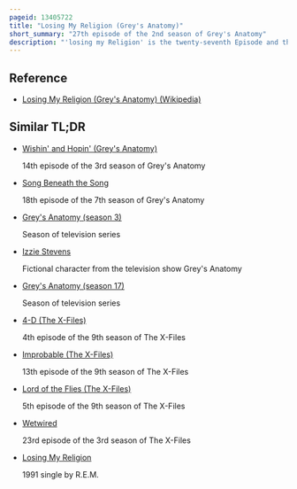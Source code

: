 ```yaml
---
pageid: 13405722
title: "Losing My Religion (Grey's Anatomy)"
short_summary: "27th episode of the 2nd season of Grey's Anatomy"
description: "'losing my Religion' is the twenty-seventh Episode and the Season Finale of the second Season of the american Television medical Drama Grey's Anatomy, and the Show's 36th Episode Overall. Written by Shonda Rhimes and directed by Mark Tinker the Episode was originally broadcast in the united States on may 15 2006 in a two-hour Episode of Season Finales of the Fight or. Grey's Anatomy Centers around a Group of young Doctors in Training. In this Episode, Dr. Izzie Stevens and her fellow Interns have to plan a Prom for Dr. Richard Webber's niece Camille Travis. Further Storylines include Dr. Preston Burke recovering from his Gunshot Wound and Denny Duquette's Death following his seemingly-successful Heart Transplant Surgery."
---
```


## Reference

- [Losing My Religion (Grey's Anatomy) (Wikipedia)](https://en.wikipedia.org/?curid=13405722)

## Similar TL;DR

- [Wishin' and Hopin' (Grey's Anatomy)](/tldr/en/wishin-and-hopin-greys-anatomy)

  14th episode of the 3rd season of Grey's Anatomy

- [Song Beneath the Song](/tldr/en/song-beneath-the-song)

  18th episode of the 7th season of Grey's Anatomy

- [Grey's Anatomy (season 3)](/tldr/en/greys-anatomy-season-3)

  Season of television series

- [Izzie Stevens](/tldr/en/izzie-stevens)

  Fictional character from the television show Grey's Anatomy

- [Grey's Anatomy (season 17)](/tldr/en/greys-anatomy-season-17)

  Season of television series

- [4-D (The X-Files)](/tldr/en/4-d-the-x-files)

  4th episode of the 9th season of The X-Files

- [Improbable (The X-Files)](/tldr/en/improbable-the-x-files)

  13th episode of the 9th season of The X-Files

- [Lord of the Flies (The X-Files)](/tldr/en/lord-of-the-flies-the-x-files)

  5th episode of the 9th season of The X-Files

- [Wetwired](/tldr/en/wetwired)

  23rd episode of the 3rd season of The X-Files

- [Losing My Religion](/tldr/en/losing-my-religion)

  1991 single by R.E.M.

